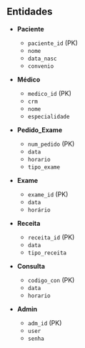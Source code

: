 ## Entidades 

  - **Paciente**
      - `paciente_id` (PK)
      - `nome`
      - `data_nasc`
      - `convenio`


 - **Médico**
     - `medico_id` (PK)
     - `crm`
     - `nome`
     - `especialidade`


 - **Pedido_Exame**
     - `num_pedido` (PK)
     - `data`
     - `horario`
     - `tipo_exame`
     
  
  - **Exame**
      - `exame_id` (PK)
      -  `data`
      -  `horário`
  
  - **Receita**
      -  `receita_id` (PK)
      -  `data`
      -  `tipo_receita`
        
  - **Consulta**
      -  `codigo_con` (PK)
      -  `data`
      -  `horario`
   
  - **Admin**
      - `adm_id` (PK)
      - `user`
      - `senha`

        
